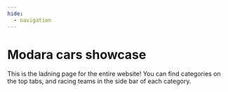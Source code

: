 ```yaml
---
hide:
  - navigation
---
```


# Modara cars showcase

This is the ladning page for the entire website! You can find categories on the top tabs, and racing teams in the side bar of each category.
